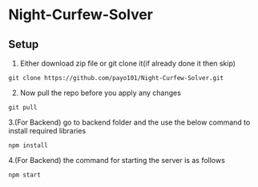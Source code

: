 # Night-Curfew-Solver

## Setup

1. Either download zip file or git clone it(if already done it then skip)

```
git clone https://github.com/payo101/Night-Curfew-Solver.git
```

2. Now pull the repo before you apply any changes

```
git pull
```

3.(For Backend) go to backend folder and the use the below command to install required libraries

```
npm install
```

4.(For Backend) the command for starting the server is as follows

```
npm start
```
